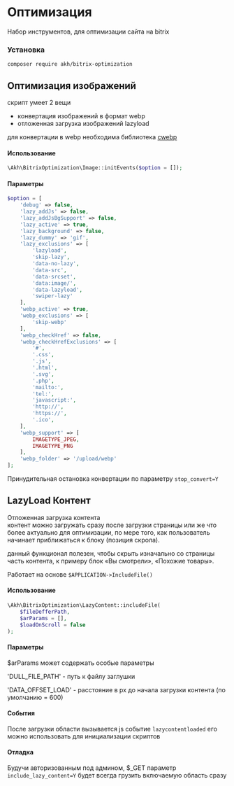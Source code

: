 # Оптимизация

Набор инструментов, для оптимизации сайта на bitrix

### Установка

```shell
composer require akh/bitrix-optimization
```

## Оптимизация изображений
скрипт умеет 2 вещи
- конвертация изображений в формат webp
- отложенная загрузка изображений lazyload

для конвертации в webp необходима библиотека [cwebp](https://developers.google.com/speed/webp/docs/cwebp)

#### Использование

```php
\Akh\BitrixOptimization\Image::initEvents($option = []);
```

#### Параметры

```php
$option = [
    'debug' => false,
    'lazy_addJs' => false,
    'lazy_addJsBgSupport' => false,
    'lazy_active' => true,
    'lazy_background' => false,
    'lazy_dummy' => 'gif',
    'lazy_exclusions' => [
        'lazyload',
        'skip-lazy',
        'data-no-lazy',
        'data-src',
        'data-srcset',
        'data:image/',
        'data-lazyload',
        'swiper-lazy'
    ],
    'webp_active' => true,
    'webp_exclusions' => [
        'skip-webp'
    ],
    'webp_checkHref' => false,
    'webp_checkHrefExclusions' => [
        '#',
        '.css',
        '.js',
        '.html',
        '.svg',
        '.php',
        'mailto:',
        'tel:',
        'javascript:',
        'http://',
        'https://',
        '.ico',
    ],
    'webp_support' => [
        IMAGETYPE_JPEG,
        IMAGETYPE_PNG
    ],
    'webp_folder' => '/upload/webp'
];
```

Принудительная остановка конвертации по параметру `stop_convert=Y`

## LazyLoad Контент
Отложенная загрузка контента  
контент можно загружать сразу после загрузки страницы или же что более актуально для оптимизации, по мере того, как пользователь начинает приближаться к блоку (позиция скрола).
  
данный функционал полезен, чтобы скрыть изначально со страницы часть контента, к примеру блок «Вы смотрели», «Похожие товары».

Работает на основе `$APPLICATION->IncludeFile()`

#### Использование

```php
\Akh\BitrixOptimization\LazyContent::includeFile(
	$fileDefferPath,
	$arParams = [],
	$loadOnScroll = false
);
```
#### Параметры
$arParams может содержать особые параметры

'DULL_FILE_PATH' - путь к файлу заглушки

'DATA_OFFSET_LOAD' - расстояние в px до начала загрузки контента (по умолчанию = 600)

#### События
После загрузки области вызывается js событие `lazycontentloaded` его можно использовать для инициализации скриптов

#### Отладка
Будучи авторизованным под админом, $_GET параметр `include_lazy_content=Y` будет всегда грузить включаемую область сразу